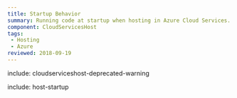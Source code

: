 ```yaml
---
title: Startup Behavior
summary: Running code at startup when hosting in Azure Cloud Services.
component: CloudServicesHost
tags:
 - Hosting
 - Azure
reviewed: 2018-09-19
---
```


include: cloudserviceshost-deprecated-warning

include: host-startup
